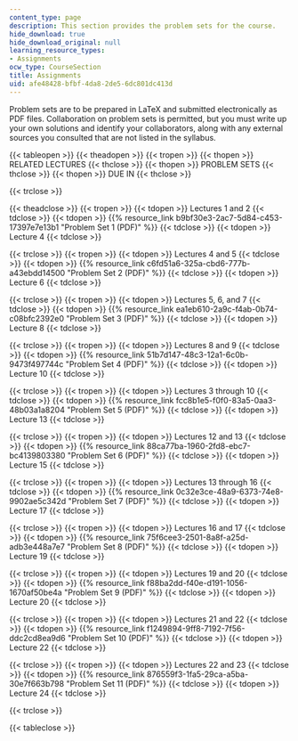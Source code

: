 ```yaml
---
content_type: page
description: This section provides the problem sets for the course.
hide_download: true
hide_download_original: null
learning_resource_types:
- Assignments
ocw_type: CourseSection
title: Assignments
uid: afe48428-bfbf-4da8-2de5-6dc801dc413d
---
```


Problem sets are to be prepared in LaTeX and submitted electronically as PDF files. Collaboration on problem sets is permitted, but you must write up your own solutions and identify your collaborators, along with any external sources you consulted that are not listed in the syllabus.

{{< tableopen >}}
{{< theadopen >}}
{{< tropen >}}
{{< thopen >}}
RELATED LECTURES
{{< thclose >}}
{{< thopen >}}
PROBLEM SETS
{{< thclose >}}
{{< thopen >}}
DUE IN
{{< thclose >}}

{{< trclose >}}

{{< theadclose >}}
{{< tropen >}}
{{< tdopen >}}
Lectures 1 and 2
{{< tdclose >}}
{{< tdopen >}}
{{% resource_link b9bf30e3-2ac7-5d84-c453-17397e7e13b1 "Problem Set 1 (PDF)" %}}
{{< tdclose >}}
{{< tdopen >}}
Lecture 4
{{< tdclose >}}

{{< trclose >}}
{{< tropen >}}
{{< tdopen >}}
Lectures 4 and 5
{{< tdclose >}}
{{< tdopen >}}
{{% resource_link c6fd51a6-325a-cbd6-777b-a43ebdd14500 "Problem Set 2 (PDF)" %}}
{{< tdclose >}}
{{< tdopen >}}
Lecture 6
{{< tdclose >}}

{{< trclose >}}
{{< tropen >}}
{{< tdopen >}}
Lectures 5, 6, and 7
{{< tdclose >}}
{{< tdopen >}}
{{% resource_link ea1eb610-2a9c-f4ab-0b74-c08bfc2392e0 "Problem Set 3 (PDF)" %}}
{{< tdclose >}}
{{< tdopen >}}
Lecture 8
{{< tdclose >}}

{{< trclose >}}
{{< tropen >}}
{{< tdopen >}}
Lectures 8 and 9
{{< tdclose >}}
{{< tdopen >}}
{{% resource_link 51b7d147-48c3-12a1-6c0b-9473f497744c "Problem Set 4 (PDF)" %}}
{{< tdclose >}}
{{< tdopen >}}
Lecture 10
{{< tdclose >}}

{{< trclose >}}
{{< tropen >}}
{{< tdopen >}}
Lectures 3 through 10
{{< tdclose >}}
{{< tdopen >}}
{{% resource_link fcc8b1e5-f0f0-83a5-0aa3-48b03a1a8204 "Problem Set 5 (PDF)" %}}
{{< tdclose >}}
{{< tdopen >}}
Lecture 13
{{< tdclose >}}

{{< trclose >}}
{{< tropen >}}
{{< tdopen >}}
Lectures 12 and 13
{{< tdclose >}}
{{< tdopen >}}
{{% resource_link 88ca77ba-1960-2fd8-ebc7-bc4139803380 "Problem Set 6 (PDF)" %}}
{{< tdclose >}}
{{< tdopen >}}
Lecture 15
{{< tdclose >}}

{{< trclose >}}
{{< tropen >}}
{{< tdopen >}}
Lectures 13 through 16
{{< tdclose >}}
{{< tdopen >}}
{{% resource_link 0c32e3ce-48a9-6373-74e8-9902ae5c342d "Problem Set 7 (PDF)" %}}
{{< tdclose >}}
{{< tdopen >}}
Lecture 17
{{< tdclose >}}

{{< trclose >}}
{{< tropen >}}
{{< tdopen >}}
Lectures 16 and 17
{{< tdclose >}}
{{< tdopen >}}
{{% resource_link 75f6cee3-2501-8a8f-a25d-adb3e448a7e7 "Problem Set 8 (PDF)" %}}
{{< tdclose >}}
{{< tdopen >}}
Lecture 19
{{< tdclose >}}

{{< trclose >}}
{{< tropen >}}
{{< tdopen >}}
Lectures 19 and 20
{{< tdclose >}}
{{< tdopen >}}
{{% resource_link f88ba2dd-f40e-d191-1056-1670af50be4a "Problem Set 9 (PDF)" %}}
{{< tdclose >}}
{{< tdopen >}}
Lecture 20
{{< tdclose >}}

{{< trclose >}}
{{< tropen >}}
{{< tdopen >}}
Lectures 21 and 22
{{< tdclose >}}
{{< tdopen >}}
{{% resource_link f1249894-9ff8-7192-7f56-ddc2cd8ea9d6 "Problem Set 10 (PDF)" %}}
{{< tdclose >}}
{{< tdopen >}}
Lecture 22
{{< tdclose >}}

{{< trclose >}}
{{< tropen >}}
{{< tdopen >}}
Lectures 22 and 23
{{< tdclose >}}
{{< tdopen >}}
{{% resource_link 876559f3-1fa5-29ca-a5ba-30e7f663b798 "Problem Set 11 (PDF)" %}}
{{< tdclose >}}
{{< tdopen >}}
Lecture 24
{{< tdclose >}}

{{< trclose >}}

{{< tableclose >}}